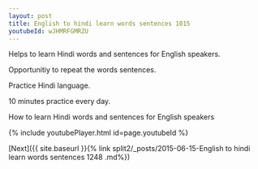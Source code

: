 ```yaml
---
layout: post
title: English to hindi learn words sentences 1015 
youtubeId: wJHMRFGMRZU
---
```

 
 
Helps to learn Hindi words and sentences for English speakers.

Opportunitiy to repeat the words sentences. 

Practice Hindi language. 
 
10 minutes practice every day. 
 
How to learn Hindi words and sentences for English speakers 
 
{% include youtubePlayer.html id=page.youtubeId %}
 
 
[Next]({{ site.baseurl }}{% link  split2/_posts/2015-06-15-English to hindi learn words sentences 1248 .md%})
 
